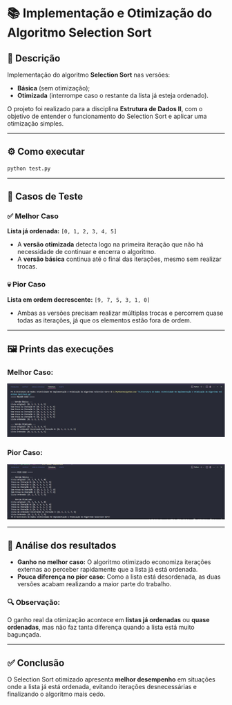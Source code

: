 # 📚 Implementação e Otimização do Algoritmo Selection Sort

## 📝 Descrição
Implementação do algoritmo **Selection Sort** nas versões:
- **Básica** (sem otimização);
- **Otimizada** (interrompe caso o restante da lista já esteja ordenado).

O projeto foi realizado para a disciplina **Estrutura de Dados II**, com o objetivo de entender o funcionamento do Selection Sort e aplicar uma otimização simples.

---

## ⚙️ Como executar

```bash
python test.py
```

---

## 🚩 Casos de Teste

### ✅ Melhor Caso
**Lista já ordenada:** `[0, 1, 2, 3, 4, 5]`

- A **versão otimizada** detecta logo na primeira iteração que não há necessidade de continuar e encerra o algoritmo.
- A **versão básica** continua até o final das iterações, mesmo sem realizar trocas.

### 💀 Pior Caso
**Lista em ordem decrescente:** `[9, 7, 5, 3, 1, 0]`

- Ambas as versões precisam realizar múltiplas trocas e percorrem quase todas as iterações, já que os elementos estão fora de ordem.

---

## 🖼️ Prints das execuções

### Melhor Caso:
![print-melhor-caso](img/print-melhor-caso.png)

### Pior Caso:
![print-pior-caso](img/print-pior-caso.png)

---

## 🧠 Análise dos resultados

- **Ganho no melhor caso:** O algoritmo otimizado economiza iterações externas ao perceber rapidamente que a lista já está ordenada.
- **Pouca diferença no pior caso:** Como a lista está desordenada, as duas versões acabam realizando a maior parte do trabalho.

### 🔍 Observação:
O ganho real da otimização acontece em **listas já ordenadas** ou **quase ordenadas**, mas não faz tanta diferença quando a lista está muito bagunçada.

---

## ✅ Conclusão
O Selection Sort otimizado apresenta **melhor desempenho** em situações onde a lista já está ordenada, evitando iterações desnecessárias e finalizando o algoritmo mais cedo.

